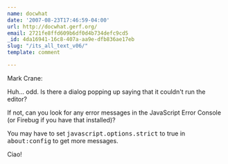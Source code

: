 ```yaml
---
name: docwhat
date: '2007-08-23T17:46:59-04:00'
url: http://docwhat.gerf.org/
email: 2721fe8ffd609b6df0d4b734defc9cd5
_id: 4da16941-16c8-407a-aa9e-dfb836ae17eb
slug: "/its_all_text_v06/"
template: comment

---
```


Mark Crane:

Huh... odd.  Is there a dialog popping up saying that it couldn't run the editor?

If not, can you look for any error messages in the JavaScript Error Console (or Firebug if you have that installed)?

You may have to set <tt>javascript.options.strict</tt> to true in <tt>about:config</tt> to get more messages.

Ciao!
